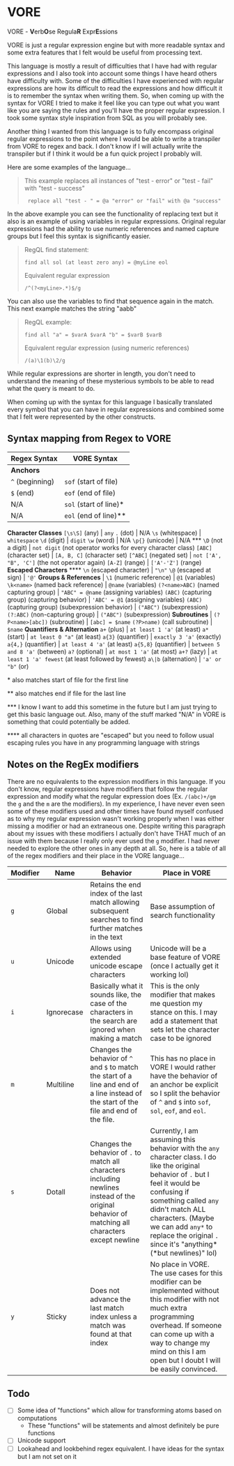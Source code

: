 # VORE

VORE - **V**erb**O**se Regula**R** Expr**E**ssions

VORE is just a regular expression engine but with more readable syntax and some extra features that I felt would be useful from processing text.

This language is mostly a result of difficulties that I have had with regular expressions and I also took into account some things I have heard others have difficulty with. Some of the difficulties I have experienced with regular expressions are how its difficult to read the expressions and how difficult it is to remember the syntax when writing them. So, when coming up with the syntax for VORE I tried to make it feel like you can type out what you want like you are saying the rules and you'll have the proper regular expression. I took some syntax style inspiration from SQL as you will probably see.

Another thing I wanted from this language is to fully encompass original regular expressions to the point where I would be able to write a transpiler from VORE to regex and back. I don't know if I will actually write the transpiler but if I think it would be a fun quick project I probably will.

Here are some examples of the language...

>This example replaces all instances of "test - error" or "test - fail" with "test - success"
>
>``` replace all "test - " = @a "error" or "fail" with @a "success"```

In the above example you can see the functionality of replacing text but it also is an example of using variables in regular expressions. Original regular expressions had the ability to use numeric references and named capture groups but I feel this syntax is significantly easier.

>RegQL find statement: 
>
>```find all sol (at least zero any) = @myLine eol```
>
>Equivalent regular expression
>
>```/^(?<myLine>.*)$/g```

You can also use the variables to find that sequence again in the match. This next example matches the string "aabb"

>RegQL example:
>
>```find all "a" = $varA $varA "b" = $varB $varB```
>
>Equivalent regular expression (using numeric references)
>
>```/(a)\1(b)\2/g```

While regular expressions are shorter in length, you don't need to understand the meaning of these mysterious symbols to be able to read what the query is meant to do.

When coming up with the syntax for this language I basically translated every symbol that you can have in regular expressions and combined some that I felt were represented by the other constructs.

## Syntax mapping from Regex to VORE

Regex Syntax | VORE Syntax
-------------|-------------
**Anchors** | 
```^``` (beginning)| ```sof``` (start of file)
```$``` (end)      | ```eof``` (end of file)
N/A          | ```sol``` (start of line)*
N/A          | ```eol``` (end of line)**
**Character Classes**
```[\s\S]``` (any) | ```any```
```.``` (dot) | N/A
```\s``` (whitespace) | ```whitespace```
```\d``` (digit) | ```digit```
```\w``` (word) | N/A
```\p{}``` (unicode) | N/A ***
```\D``` (not a digit) | ```not digit``` (not operator works for every character class)
```[ABC]``` (character set) | ```[A, B, C]``` (character set)
```[^ABC]``` (negated set) | ```not ['A', "B", 'C']``` (the not operator again)
```[A-Z]``` (range) | ```['A'-'Z']``` (range)
**Escaped Characters** ****
```\n``` (escaped character) | ```"\n"```
```\@``` (escaped at sign) | ```'@'```
**Groups & References** |
```\1``` (numeric reference) | ```@1``` (variables)
```\k<name>``` (named back reference) | ```@name``` (variables)
```(?<name>ABC)``` (named capturing group) | ```"ABC" = @name``` (assigning variables)
```(ABC)``` (capturing group) (capturing behavior) | ```'ABC' = @1``` (assigning variables)
```(ABC)``` (capturing group) (subexpression behavior) | ```("ABC")``` (subexpression)
```(?:ABC)``` (non-capturing group) | ```("ABC")``` (subexpression)
**Subroutines** |
```(?P<name>[abc])``` (subroutine) | ```[abc] = $name```
```(?P>name)``` (call subroutine) | ```$name```
**Quantifiers & Alternation**
```a+``` (plus) | ```at least 1 'a'``` (at least)
```a*``` (start) | ```at least 0 "a"``` (at least)
```a{3}``` (quantifier) | ```exactly 3 'a'``` (exactly)
```a{4,}``` (quantifier) | ```at least 4 'a'``` (at least)
```a{5,8}``` (quantifier) | ```between 5 and 8 'a'``` (between)
```a?``` (optional) | ```at most 1 'a'``` (at most)
```a+?``` (lazy) | ```at least 1 'a' fewest``` (at least followed by fewest)
```a\|b``` (alternation) | ```'a' or "b"``` (or)

\* also matches start of file for the first line

\** also matches end if file for the last line

\*** I know I want to add this sometime in the future but I am just trying to get this basic language out. Also, many of the stuff marked "N/A" in VORE is something that could potentially be added.

\**** all characters in quotes are "escaped" but you need to follow usual escaping rules you have in any programming language with strings

## Notes on the RegEx modifiers
There are no equivalents to the expression modifiers in this language. If you don't know, regular expressions have modifiers that follow the regular expression and modify what the regular expression does (Ex. ```/(abc)+/gm``` the ```g``` and the ```m``` are the modifiers). In my experience, I have never even seen some of these modifiers used and other times have found myself confused as to why my regular expression wasn't working properly when I was either missing a modifier or had an extraneous one. Despite writing this paragraph about my issues with these modifiers I actually don't have THAT much of an issue with them because I really only ever used the ```g``` modifier. I had never needed to explore the other ones in any depth at all. So, here is a table of all of the regex modifiers and their place in the VORE language...

Modifier | Name | Behavior | Place in VORE
---------|------|----|--------------
```g```  | Global | Retains the end index of the last match allowing subsequent searches to find further matches in the text | Base assumption of search functionality
```u``` | Unicode | Allows using extended unicode escape characters | Unicode will be a base feature of VORE (once I actually get it working lol)
```i``` | Ignorecase | Basically what it sounds like, the case of the characters in the search are ignored when making a match | This is the only modifier that makes me question my stance on this. I may add a statement that sets let the character case to be ignored
```m``` | Multiline | Changes the behavior of ```^``` and ```$``` to match the start of a line and end of a line instead of the start of the file and end of the file. | This has no place in VORE I would rather have the behavior of an anchor be explicit so I split the behavior of ```^``` and ```$``` into ```sof```, ```sol```, ```eof```, and ```eol```.
```s``` | Dotall | Changes the behavior of ```.``` to match all characters including newlines instead of the original behavior of matching all characters except newline | Currently, I am assuming this behavior with the ```any``` character class. I do like the original behavior of ```.``` but I feel it would be confusing if something called ```any``` didn't match ALL characters. (Maybe we can add ```any*``` to replace the original ```.``` since it's "anything* (*but newlines)" lol)
```y``` | Sticky | Does not advance the last match index unless a match was found at that index | No place in VORE. The use cases for this modifier can be implemented without this modifier with not much extra programming overhead. If someone can come up with a way to change my mind on this I am open but I doubt I will be easily convinced.


## Todo

- [ ] Some idea of "functions" which allow for transforming atoms based on computations
  - These "functions" will be statements and almost definitely be pure functions
- [ ] Unicode support
- [ ] Lookahead and lookbehind regex equivalent. I have ideas for the syntax but I am not set on it
